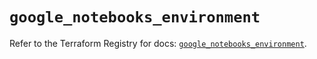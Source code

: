 # `google_notebooks_environment`

Refer to the Terraform Registry for docs: [`google_notebooks_environment`](https://registry.terraform.io/providers/hashicorp/google-beta/6.35.0/docs/resources/google_notebooks_environment).
